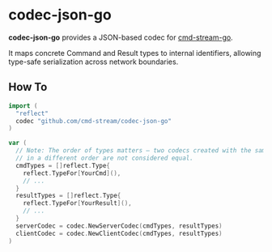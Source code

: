 # codec-json-go

**codec-json-go** provides a JSON-based codec for [cmd-stream-go](https://github.com/cmd-stream/cmd-stream-go).

It maps concrete Command and Result types to internal identifiers,
allowing type-safe serialization across network boundaries.

## How To

```go
import (
  "reflect"
  codec "github.com/cmd-stream/codec-json-go"
)

var (
  // Note: The order of types matters — two codecs created with the same types
  // in a different order are not considered equal.
  cmdTypes = []reflect.Type{
    reflect.TypeFor[YourCmd](),
    // ...
  }
  resultTypes = []reflect.Type{
    reflect.TypeFor[YourResult](),
    // ...
  }
  serverCodec = codec.NewServerCodec(cmdTypes, resultTypes)
  clientCodec = codec.NewClientCodec(cmdTypes, resultTypes)
)
```
